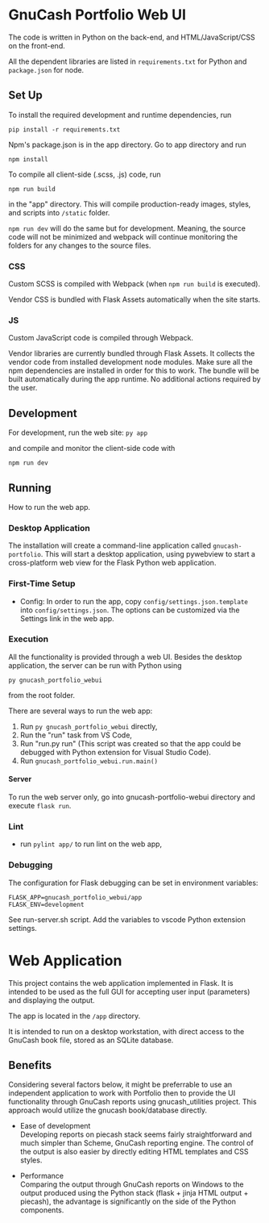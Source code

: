# GnuCash Portfolio Web UI

The code is written in Python on the back-end, and HTML/JavaScript/CSS on the front-end.

All the dependent libraries are listed in `requirements.txt` for Python and `package.json` for node.

## Set Up

To install the required development and runtime dependencies, run

```console
pip install -r requirements.txt
```

Npm's package.json is in the app directory. Go to app directory and run

```console
npm install
```

To compile all client-side (.scss, .js) code, run

`npm run build`

in the "app" directory. This will compile production-ready images, styles, and scripts into `/static` folder.

`npm run dev` will do the same but for development. Meaning, the source code will not be minimized and webpack will continue monitoring the folders for any changes to the source files.

### CSS

Custom SCSS is compiled with Webpack (when `npm run build` is executed).

Vendor CSS is bundled with Flask Assets automatically when the site starts.

### JS

Custom JavaScript code is compiled through Webpack.

Vendor libraries are currently bundled through Flask Assets. It collects the vendor code from installed development node modules. Make sure all the npm dependencies are installed in order for this to work.
The bundle will be built automatically during the app runtime. No additional actions required by the user.

## Development

For development, run the web site:
`py app`

and compile and monitor the client-side code with

`npm run dev`

## Running

How to run the web app.

### Desktop Application

The installation will create a command-line application called `gnucash-portfolio`. This will start a desktop application, using pywebview to start a cross-platform web view for the Flask Python web application.

### First-Time Setup

- Config:
  In order to run the app, copy `config/settings.json.template` into `config/settings.json`. The options can be customized via the Settings link in the web app.

### Execution

All the functionality is provided through a web UI. Besides the desktop application, the server can be run with Python using

`py gnucash_portfolio_webui`

from the root folder.

There are several ways to run the web app:

1. Run `py gnucash_portfolio_webui` directly,
2. Run the "run" task from VS Code,
3. Run "run.py run" (This script was created so that the app could be debugged with Python extension for Visual Studio Code).
4. Run `gnucash_portfolio_webui.run.main()`

#### Server

To run the web server only, go into gnucash-portfolio-webui directory and execute `flask run`.

### Lint

- run `pylint app/` to run lint on the web app,

### Debugging

The configuration for Flask debugging can be set in environment variables:

```
FLASK_APP=gnucash_portfolio_webui/app
FLASK_ENV=development
```
See run-server.sh script.
Add the variables to vscode Python extension settings.

# Web Application

This project contains the web application implemented in Flask. It is intended to be used as the full GUI for accepting user input (parameters) and displaying the output.

The app is located in the `/app` directory.

It is intended to run on a desktop workstation, with direct access to the GnuCash book file, stored as an SQLite database.

## Benefits

Considering several factors below, it might be preferrable to use an independent application to work with Portfolio then to provide the UI functionality through GnuCash reports using gnucash_utilities project. This approach would utilize the gnucash book/database directly.

- Ease of development  
Developing reports on piecash stack seems fairly straightforward and much simpler than Scheme, GnuCash reporting engine. The control of the output is also easier by directly editing HTML templates and CSS styles.

- Performance  
Comparing the output through GnuCash reports on Windows to the output produced using the Python stack (flask + jinja HTML output + piecash), the advantage is significantly on the side of the Python components.
